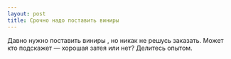 ```yaml
---
layout: post 
title: Срочно надо поставить виниры  
--- 
```

Давно нужно поставить виниры , но никак не решусь заказать. Может кто подскажет — хорошая затея или нет? Делитесь опытом.